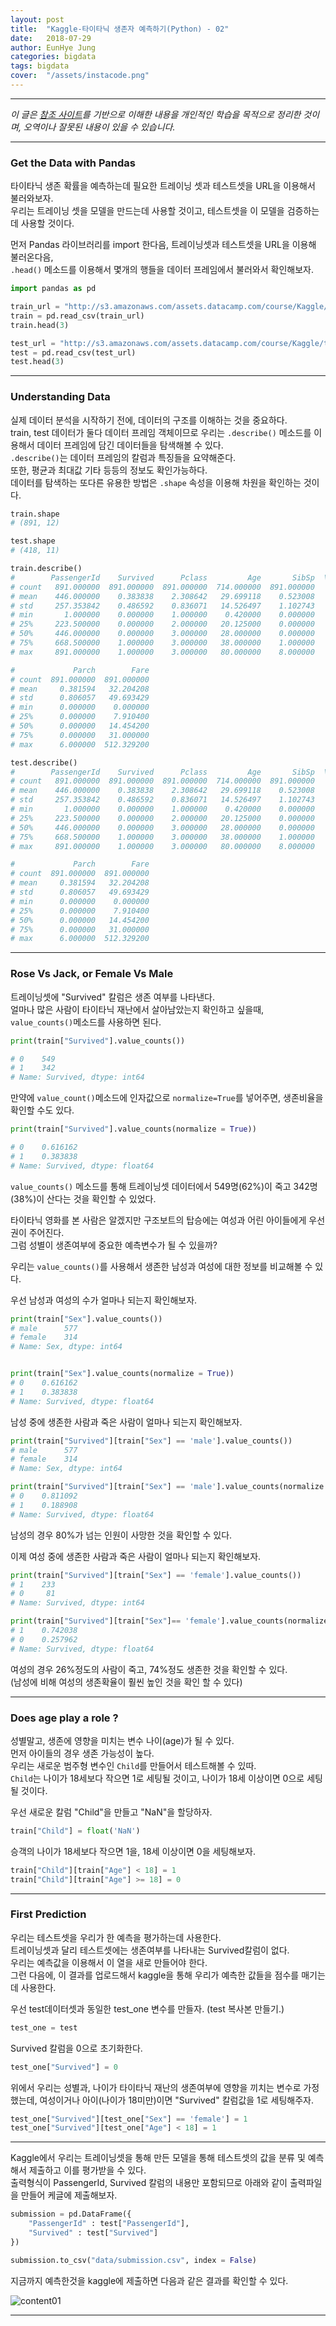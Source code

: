 ```yaml
---
layout: post
title:  "Kaggle-타이타닉 생존자 예측하기(Python) - 02"
date:   2018-07-29
author: EunHye Jung
categories: bigdata
tags: bigdata
cover:  "/assets/instacode.png"
---  
```


- - -    
     
*이 글은 [참조 사이트](https://campus.datacamp.com/courses/kaggle-python-tutorial-on-machine-learning/getting-started-with-python?ex=1)를 기반으로 이해한 내용을 개인적인 학습을 목적으로 정리한 것이며, 오역이나 잘못된 내용이 있을 수 있습니다.*
   
- - -   


### Get the Data with Pandas  
  
타이타닉 생존 확률을 예측하는데 필요한 트레이닝 셋과 테스트셋을 URL을 이용해서 불러와보자.  
우리는 트레이닝 셋을 모델을 만드는데 사용할 것이고, 테스트셋을 이 모델을 검증하는데 사용할 것이다.  
    
먼저 Pandas 라이브러리를 import 한다음, 트레이닝셋과 테스트셋을 URL을 이용해 불러온다음,  
`.head()` 메소드를 이용해서 몇개의 행들을 데이터 프레임에서 불러와서 확인해보자.   
  
  
```python  
import pandas as pd

train_url = "http://s3.amazonaws.com/assets.datacamp.com/course/Kaggle/train.csv"
train = pd.read_csv(train_url)
train.head(3)

test_url = "http://s3.amazonaws.com/assets.datacamp.com/course/Kaggle/test.csv"
test = pd.read_csv(test_url)
test.head(3)
```   
   
   
- - -   
   
### Understanding Data   
   
실제 데이터 분석을 시작하기 전에, 데이터의 구조를 이해하는 것을 중요하다.  
train, test 데이터가 둘다 데이터 프레임 객체이므로 우리는 `.describe()` 메소드를 이용해서 데이터 프레임에 담긴 데이터들을 탐색해볼 수 있다.   
`.describe()`는 데이터 프레임의 칼럼과 특징들을 요약해준다.   
또한, 평균과 최대값 기타 등등의 정보도 확인가능하다.   
데이터를 탐색하는 또다른 유용한 방법은 `.shape` 속성을 이용해 차원을 확인하는 것이다.   
   
   
```python   
train.shape
# (891, 12)

test.shape
# (418, 11)

train.describe()
#        PassengerId    Survived      Pclass         Age       SibSp  \
# count   891.000000  891.000000  891.000000  714.000000  891.000000   
# mean    446.000000    0.383838    2.308642   29.699118    0.523008   
# std     257.353842    0.486592    0.836071   14.526497    1.102743   
# min       1.000000    0.000000    1.000000    0.420000    0.000000   
# 25%     223.500000    0.000000    2.000000   20.125000    0.000000   
# 50%     446.000000    0.000000    3.000000   28.000000    0.000000   
# 75%     668.500000    1.000000    3.000000   38.000000    1.000000   
# max     891.000000    1.000000    3.000000   80.000000    8.000000   

#             Parch        Fare  
# count  891.000000  891.000000  
# mean     0.381594   32.204208  
# std      0.806057   49.693429  
# min      0.000000    0.000000  
# 25%      0.000000    7.910400  
# 50%      0.000000   14.454200  
# 75%      0.000000   31.000000  
# max      6.000000  512.329200

test.describe()
#        PassengerId    Survived      Pclass         Age       SibSp  \
# count   891.000000  891.000000  891.000000  714.000000  891.000000   
# mean    446.000000    0.383838    2.308642   29.699118    0.523008   
# std     257.353842    0.486592    0.836071   14.526497    1.102743   
# min       1.000000    0.000000    1.000000    0.420000    0.000000   
# 25%     223.500000    0.000000    2.000000   20.125000    0.000000   
# 50%     446.000000    0.000000    3.000000   28.000000    0.000000   
# 75%     668.500000    1.000000    3.000000   38.000000    1.000000   
# max     891.000000    1.000000    3.000000   80.000000    8.000000   

#             Parch        Fare  
# count  891.000000  891.000000  
# mean     0.381594   32.204208  
# std      0.806057   49.693429  
# min      0.000000    0.000000  
# 25%      0.000000    7.910400  
# 50%      0.000000   14.454200  
# 75%      0.000000   31.000000  
# max      6.000000  512.329200

```   
   
   
- - - 
   
   
### Rose Vs Jack, or Female Vs Male     
   
   
트레이닝셋에 "Survived" 칼럼은 생존 여부를 나타낸다.  
얼마나 많은 사람이 타이타닉 재난에서 살아남았는지 확인하고 싶을때, `value_counts()`메소드를 사용하면 된다.  
   
   
```python
print(train["Survived"].value_counts())

# 0    549
# 1    342
# Name: Survived, dtype: int64
```  
  
만약에 `value_count()`메소드에 인자값으로 `normalize=True`를 넣어주면, 생존비율을 확인할 수도 있다.   
   
```python
print(train["Survived"].value_counts(normalize = True))

# 0    0.616162
# 1    0.383838
# Name: Survived, dtype: float64
```    
   
`value_counts()` 메소드를 통해 트레이닝셋 데이터에서 549명(62%)이 죽고 342명(38%)이 산다는 것을 확인할 수 있었다.  
   
타이타닉 영화를 본 사람은 알겠지만 구조보트의 탑승에는 여성과 어린 아이들에게 우선권이 주어진다.  
그럼 성별이 생존여부에 중요한 예측변수가 될 수 있을까?   
   
우리는 `value_counts()`를 사용해서 생존한 남성과 여성에 대한 정보를 비교해볼 수 있다.   
   
우선 남성과 여성의 수가 얼마나 되는지 확인해보자.   
  
```python   
print(train["Sex"].value_counts())
# male      577
# female    314
# Name: Sex, dtype: int64


print(train["Sex"].value_counts(normalize = True))
# 0    0.616162
# 1    0.383838
# Name: Survived, dtype: float64

```   
  
남성 중에 생존한 사람과 죽은 사람이 얼마나 되는지 확인해보자.    
   
```python  
print(train["Survived"][train["Sex"] == 'male'].value_counts())
# male      577
# female    314
# Name: Sex, dtype: int64

print(train["Survived"][train["Sex"] == 'male'].value_counts(normalize = True))
# 0    0.811092
# 1    0.188908
# Name: Survived, dtype: float64
```      
  
남성의 경우 80%가 넘는 인원이 사망한 것을 확인할 수 있다.   
  
이제 여성 중에 생존한 사람과 죽은 사람이 얼마나 되는지 확인해보자.  
   
```python  
print(train["Survived"][train["Sex"] == 'female'].value_counts())
# 1    233
# 0     81
# Name: Survived, dtype: int64

print(train["Survived"][train["Sex"]== 'female'].value_counts(normalize = True))
# 1    0.742038
# 0    0.257962
# Name: Survived, dtype: float64
```   
  
여성의 경우 26%정도의 사람이 죽고, 74%정도 생존한 것을 확인할 수 있다.   
(남성에 비해 여성의 생존확율이 훨씬 높인 것을 확인 할 수 있다)   
    
    
- - -  
    
    
### Does age play a role ?   
    
성별말고, 생존에 영향을 미치는 변수 나이(age)가 될 수 있다.   
먼저 아이들의 경우 생존 가능성이 높다.  
우리는 새로운 범주형 변수인 `Child`를 만들어서 테스트해볼 수 있따.  
`Child`는 나이가 18세보다 작으면 1로 세팅될 것이고, 나이가 18세 이상이면 0으로 세팅될 것이다.   
  
우선 새로운 칼럼 "Child"을 만들고 "NaN"을 할당하자.   
  
```python   
train["Child"] = float('NaN')    
```   
   
승객의 나이가 18세보다 작으면 1을, 18세 이상이면 0을 세팅해보자.   
    
```python   
train["Child"][train["Age"] < 18] = 1
train["Child"][train["Age"] >= 18] = 0
```   
   
   
- - -   
   
    
### First Prediction   
   
   
우리는 테스트셋을 우리가 한 예측을 평가하는데 사용한다.  
트레이닝셋과 달리 테스트셋에는 생존여부를 나타내는 Survived칼럼이 없다.  
우리는 예측값을 이용해서 이 열을 새로 만들어야 한다.  
그런 다음에, 이 결과를 업로드해서 kaggle을 통해 우리가 예측한 값들을 점수를 매기는데 사용한다.   
   
우선 test데이터셋과 동일한 test_one 변수를 만들자. (test 복사본 만들기.)
  
  
```python
test_one = test
```   
   
   
Survived 칼럼을 0으로 초기화한다.   
   
   
```python   
test_one["Survived"] = 0
```   
   
위에서 우리는 성별과, 나이가 타이타닉 재난의 생존여부에 영향을 끼치는 변수로 가정했는데,
여성이거나 아이(나이가 18미만)이면 "Survived" 칼럼값을 1로 세팅해주자.  
   
   
```python   
test_one["Survived"][test_one["Sex"] == 'female'] = 1
test_one["Survived"][test_one["Age"] < 18] = 1
```   
    
     
- - -   
    
    
Kaggle에서 우리는 트레이닝셋을 통해 만든 모델을 통해 테스트셋의 값을 분류 및 예측해서 제출하고 이를 평가받을 수 있다.  
출력형식이 PassengerId, Survived 칼럼의 내용만 포함되므로 아래와 같이 출력파일을 만들어 케글에 제출해보자.   
    
    
```python
submission = pd.DataFrame({
    "PassengerId" : test["PassengerId"],
    "Survived" : test["Survived"]
})

submission.to_csv("data/submission.csv", index = False)
```   
    
    
지금까지 예측한것을 kaggle에 제출하면 다음과 같은 결과를 확인할 수 있다.  
   
  ![content01](/assets/contents/kaagle_practice_content01.PNG)  
    
    
- - -  

